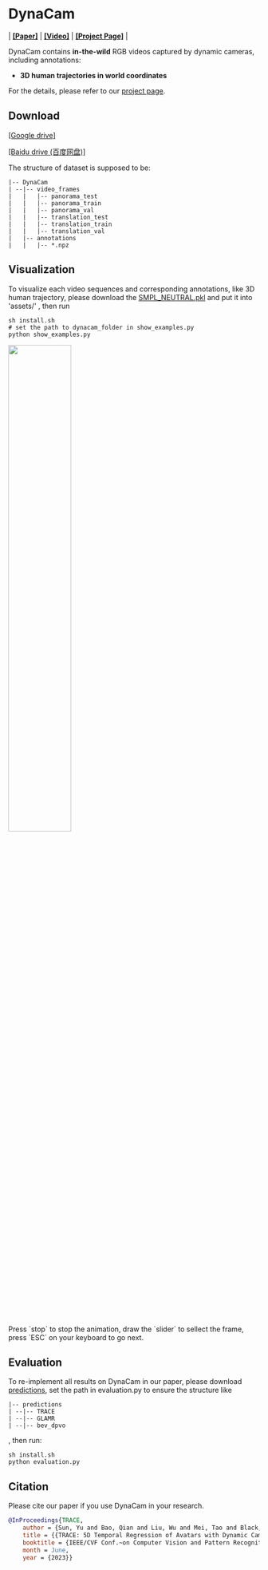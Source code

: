 # DynaCam
| **[[Paper]](http://arxiv.org/abs/2306.02850)**  | **[[Video]](https://youtu.be/PX-7cuZuxJs)** | **[[Project Page]](http://www.yusun.work/TRACE/TRACE.html)** |

DynaCam contains **in-the-wild** RGB videos captured by dynamic cameras, including annotations:  
 - **3D human trajectories in world coordinates**

For the details, please refer to our [project page](http://www.yusun.work/TRACE/TRACE.html).

## Download

[[Google drive]](https://drive.google.com/drive/folders/12zJYkTlKPn_3tlh96BQ6zuyEr3vTxqRw?usp=sharing) 

[[Baidu drive (百度网盘)]](https://pan.baidu.com/s/19Fi0o8LH2p2BamWnETqMDA?pwd=8zht) 

The structure of dataset is supposed to be:
```
|-- DynaCam
| --|-- video_frames
|   |   |-- panorama_test
|   |   |-- panorama_train
|   |   |-- panorama_val
|   |   |-- translation_test
|   |   |-- translation_train
|   |   |-- translation_val
|   |-- annotations
|   |   |-- *.npz
```

## Visualization

To visualize each video sequences and corresponding annotations, like 3D human trajectory, please download the [SMPL_NEUTRAL.pkl](https://github.com/Arthur151/DynaCam/releases/download/predictions/SMPL_NEUTRAL.pkl) and put it into 'assets/'
, then run
```
sh install.sh
# set the path to dynacam_folder in show_examples.py 
python show_examples.py 
```
<p float="center">
  <img src="https://github.com/Arthur151/DynaCam/releases/download/predictions/dynacam_vis_examples.gif" width="50%" />
</p>
</p>
Press `stop` to stop the animation, draw the `slider` to sellect the frame, press `ESC` on your keyboard to go next. 


## Evaluation
To re-implement all results on DynaCam in our paper, please download [predictions](https://github.com/Arthur151/DynaCam/releases/tag/predictions), set the path in evaluation.py to ensure the structure like
```
|-- predictions
| --|-- TRACE
| --|-- GLAMR
| --|-- bev_dpvo
```
, then run:
```
sh install.sh
python evaluation.py
```

## Citation
Please cite our paper if you use DynaCam in your research. 
```bibtex
@InProceedings{TRACE,
    author = {Sun, Yu and Bao, Qian and Liu, Wu and Mei, Tao and Black, Michael J.},
    title = {{TRACE: 5D Temporal Regression of Avatars with Dynamic Cameras in 3D Environments}}, 
    booktitle = {IEEE/CVF Conf.~on Computer Vision and Pattern Recognition (CVPR)}, 
    month = June, 
    year = {2023}}
```

